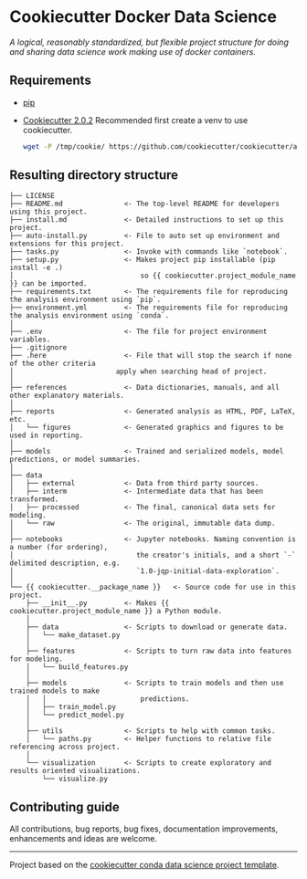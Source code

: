 # Cookiecutter Docker Data Science

_A logical, reasonably standardized, but flexible project structure for doing and sharing data science work making use of docker containers._

## Requirements
- [pip](https://pypi.org/project/pip/)

- [Cookiecutter 2.0.2](https://github.com/cookiecutter/cookiecutter)
    Recommended first create a venv to use cookiecutter.
    ```bash
    wget -P /tmp/cookie/ https://github.com/cookiecutter/cookiecutter/archive/refs/tags/2.0.2.tar.gz && tar -xf /tmp/cookie/2.0.2.tar.gz -C /tmp/cookie/ && pip install -e /tmp/cookie/cookiecutter-2.0.2/ && rm /tmp/cookie/2.0.2.*
    ```


## Resulting directory structure

    ├── LICENSE
    ├── README.md               <- The top-level README for developers using this project.  
    ├── install.md              <- Detailed instructions to set up this project.  
    ├── auto-install.py         <- File to auto set up environment and extensions for this project.  
    ├── tasks.py                <- Invoke with commands like `notebook`.  
    ├── setup.py                <- Makes project pip installable (pip install -e .)  
    │                               so {{ cookiecutter.project_module_name }} can be imported.  
    ├── requirements.txt        <- The requirements file for reproducing the analysis environment using `pip`.  
    ├── environment.yml         <- The requirements file for reproducing the analysis environment using `conda`.  
    │  
    ├── .env                    <- The file for project environment variables.  
    ├── .gitignore  
    ├── .here                   <- File that will stop the search if none of the other criteria  
    │                         apply when searching head of project.  
    │  
    ├── references              <- Data dictionaries, manuals, and all other explanatory materials.  
    │  
    ├── reports                 <- Generated analysis as HTML, PDF, LaTeX, etc.  
    │   └── figures             <- Generated graphics and figures to be used in reporting.  
    │  
    ├── models                  <- Trained and serialized models, model predictions, or model summaries.  
    │  
    ├── data      
    │   ├── external            <- Data from third party sources.  
    │   ├── interm              <- Intermediate data that has been transformed.  
    │   ├── processed           <- The final, canonical data sets for modeling.  
    │   └── raw                 <- The original, immutable data dump.  
    │  
    ├── notebooks               <- Jupyter notebooks. Naming convention is a number (for ordering),  
    │                              the creator's initials, and a short `-` delimited description, e.g.  
    │                              `1.0-jqp-initial-data-exploration`.  
    │  
    └── {{ cookiecutter.__package_name }}   <- Source code for use in this project.  
        ├── __init__.py         <- Makes {{ cookiecutter.project_module_name }} a Python module.  
        │  
        ├── data                <- Scripts to download or generate data.  
        │   └── make_dataset.py  
        │  
        ├── features            <- Scripts to turn raw data into features for modeling.  
        │   └── build_features.py  
        │  
        ├── models              <- Scripts to train models and then use trained models to make  
        │   │                       predictions.  
        │   ├── train_model.py  
        │   └── predict_model.py  
        │  
        ├── utils               <- Scripts to help with common tasks.  
        │   └── paths.py        <- Helper functions to relative file referencing across project.  
        │  
        └── visualization       <- Scripts to create exploratory and results oriented visualizations.  
            └── visualize.py  
  
## Contributing guide

All contributions, bug reports, bug fixes, documentation improvements, enhancements and ideas are welcome.

---
Project based on the [cookiecutter conda data science project template](https://github.com/jvelezmagic/cookiecutter-conda-data-science).